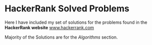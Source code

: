 # HackerRank Solved Problems

Here I have included my set of solutions for the problems found in the **HackerRank website** www.hackerrank.com

Majority of the Solutions are for the *Algorithms* section.
